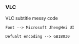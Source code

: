 ### VLC

VLC subtitle messy code

    Font --> Microsoft JhengHei UI

    Defualt encoding --> GB18030
